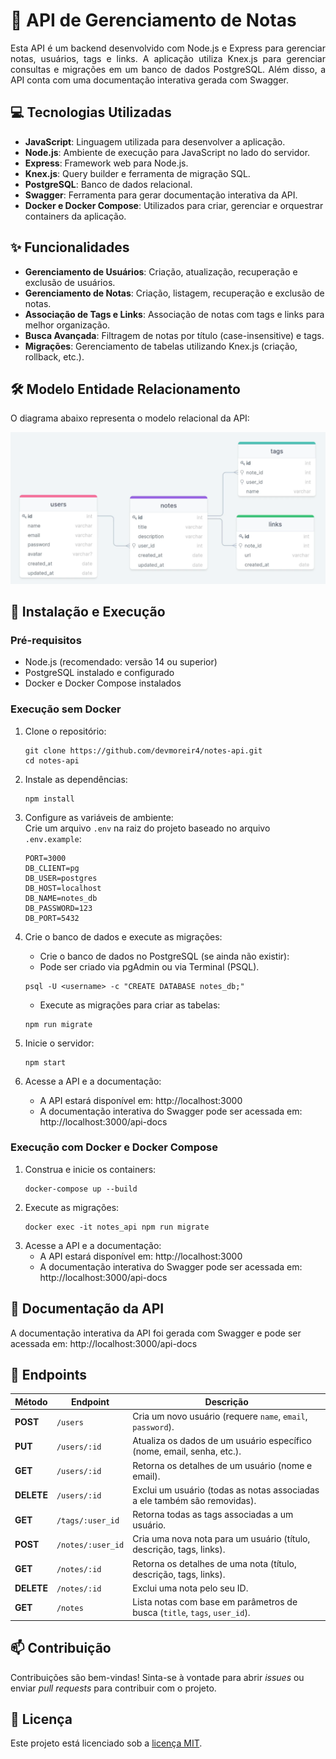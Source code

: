 # 📌 API de Gerenciamento de Notas

<p align="justify">
Esta API é um backend desenvolvido com Node.js e Express para gerenciar notas, usuários, tags e links. A aplicação utiliza Knex.js para gerenciar consultas e migrações em um banco de dados PostgreSQL. Além disso, a API conta com uma documentação interativa gerada com Swagger.
</p>

## 💻 Tecnologias Utilizadas

- **JavaScript**: Linguagem utilizada para desenvolver a aplicação.
- **Node.js**: Ambiente de execução para JavaScript no lado do servidor.
- **Express**: Framework web para Node.js.
- **Knex.js**: Query builder e ferramenta de migração SQL.
- **PostgreSQL**: Banco de dados relacional.
- **Swagger**: Ferramenta para gerar documentação interativa da API.
- **Docker e Docker Compose**: Utilizados para criar, gerenciar e orquestrar containers da aplicação.

## ✨ Funcionalidades

- **Gerenciamento de Usuários**: Criação, atualização, recuperação e exclusão de usuários.
- **Gerenciamento de Notas**: Criação, listagem, recuperação e exclusão de notas.
- **Associação de Tags e Links**: Associação de notas com tags e links para melhor organização.
- **Busca Avançada**: Filtragem de notas por título (case-insensitive) e tags.
- **Migrações**: Gerenciamento de tabelas utilizando Knex.js (criação, rollback, etc.).

## 🛠️ Modelo Entidade Relacionamento

O diagrama abaixo representa o modelo relacional da API:

<div align="center">
  <img src="./.github/diagram.png" title="Project Diagram" alt="Project Diagram">
</div>

## 🚀 Instalação e Execução

### Pré-requisitos

- Node.js (recomendado: versão 14 ou superior)
- PostgreSQL instalado e configurado
- Docker e Docker Compose instalados

### Execução sem Docker

1.  Clone o repositório:

    ```ssh
    git clone https://github.com/devmoreir4/notes-api.git
    cd notes-api
    ```

2.  Instale as dependências:

    ```ssh
    npm install
    ```

3.  Configure as variáveis de ambiente:<br>
    Crie um arquivo `.env` na raiz do projeto baseado no arquivo `.env.example`:

    ```ssh
    PORT=3000
    DB_CLIENT=pg
    DB_USER=postgres
    DB_HOST=localhost
    DB_NAME=notes_db
    DB_PASSWORD=123
    DB_PORT=5432
    ```

4.  Crie o banco de dados e execute as migrações:
    - Crie o banco de dados no PostgreSQL (se ainda não existir):<br>
    - Pode ser criado via pgAdmin ou via Terminal (PSQL).
    ```ssh
    psql -U <username> -c "CREATE DATABASE notes_db;"
    ```
    - Execute as migrações para criar as tabelas:
    ```ssh
    npm run migrate
    ```
5.  Inicie o servidor:
    ```ssh
    npm start
    ```
6.  Acesse a API e a documentação:
    - A API estará disponível em: http://localhost:3000
    - A documentação interativa do Swagger pode ser acessada em: http://localhost:3000/api-docs

### Execução com Docker e Docker Compose

1.  Construa e inicie os containers:
    ```ssh
    docker-compose up --build
    ```
2.  Execute as migrações:
    ```ssh
    docker exec -it notes_api npm run migrate
    ```
3.  Acesse a API e a documentação:
    - A API estará disponível em: http://localhost:3000
    - A documentação interativa do Swagger pode ser acessada em: http://localhost:3000/api-docs

## 📄 Documentação da API

A documentação interativa da API foi gerada com Swagger e pode ser acessada em: http://localhost:3000/api-docs

## 🔌 Endpoints

| **Método** | **Endpoint**      | **Descrição**                                                             |
| ---------- | ----------------- | ------------------------------------------------------------------------- |
| **POST**   | `/users`          | Cria um novo usuário (requere `name`, `email`, `password`).               |
| **PUT**    | `/users/:id`      | Atualiza os dados de um usuário específico (nome, email, senha, etc.).    |
| **GET**    | `/users/:id`      | Retorna os detalhes de um usuário (nome e email).                         |
| **DELETE** | `/users/:id`      | Exclui um usuário (todas as notas associadas a ele também são removidas). |
| **GET**    | `/tags/:user_id`  | Retorna todas as tags associadas a um usuário.                            |
| **POST**   | `/notes/:user_id` | Cria uma nova nota para um usuário (título, descrição, tags, links).      |
| **GET**    | `/notes/:id`      | Retorna os detalhes de uma nota (título, descrição, tags, links).         |
| **DELETE** | `/notes/:id`      | Exclui uma nota pelo seu ID.                                              |
| **GET**    | `/notes`          | Lista notas com base em parâmetros de busca (`title`, `tags`, `user_id`). |

## 📫 Contribuição

Contribuições são bem-vindas! Sinta-se à vontade para abrir _issues_ ou enviar _pull requests_ para contribuir com o projeto.

## 📝 Licença

Este projeto está licenciado sob a [licença MIT](LICENSE).
